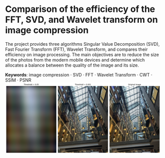 # Comparison of the efficiency of the FFT, SVD, and Wavelet transform on image compression
  The project provides three algorithms Singular Value Decomposition (SVD), Fast Fourier Transform (FFT), Wavelet Transform, and compares their efficiency on image processing. The main objectives are to reduce the size of the photos from the modern mobile devices and determine which allocates a balance between the quality of the image and its size.
  
  **Keywords**: image compression · SVD · FFT · Wavelet Transform · CWT · SSIM · PSNR
<img src="https://github.com/yuliavistak/svd-fft-wavelet-image-compression/blob/2cbdd4fb9a8ad0230af05e4345e88e025b1842cd/fft_compr.png" alt="my image" width="500">
